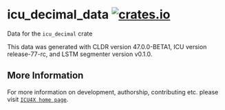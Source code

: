 # icu_decimal_data [![crates.io](https://img.shields.io/crates/v/icu_decimal_data)](https://crates.io/crates/icu_decimal_data)

<!-- cargo-rdme start -->

Data for the `icu_decimal` crate

This data was generated with CLDR version 47.0.0-BETA1, ICU version release-77-rc, and
LSTM segmenter version v0.1.0.

<!-- cargo-rdme end -->

## More Information

For more information on development, authorship, contributing etc. please visit [`ICU4X home page`](https://github.com/unicode-org/icu4x).
